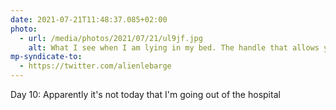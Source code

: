 ```yaml
---
date: 2021-07-21T11:48:37.085+02:00
photo:
  - url: /media/photos/2021/07/21/ul9jf.jpg
    alt: What I see when I am lying in my bed. The handle that allows you to get up to which the doorbell (or button) is hung to apply the nursing staff.
mp-syndicate-to:
  - https://twitter.com/alienlebarge
---
```

Day 10: Apparently it's not today that I'm going out of the hospital
